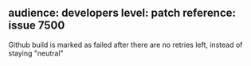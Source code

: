 audience: developers
level: patch
reference: issue 7500
---

Github build is marked as failed after there are no retries left, instead of staying "neutral"
